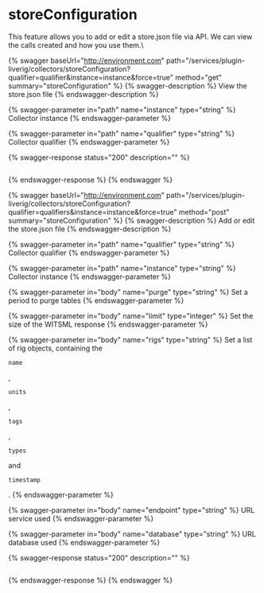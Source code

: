 # storeConfiguration

This feature allows you to add or edit a store.json file via API. We can view the calls created and how you use them.\


{% swagger baseUrl="http://environment.com" path="/services/plugin-liverig/collectors/storeConfiguration?qualifier=qualifier&instance=instance&force=true" method="get" summary="storeConfiguration" %}
{% swagger-description %}
View the store.json file
{% endswagger-description %}

{% swagger-parameter in="path" name="instance" type="string" %}
Collector instance
{% endswagger-parameter %}

{% swagger-parameter in="path" name="qualifier" type="string" %}
Collector qualifier
{% endswagger-parameter %}

{% swagger-response status="200" description="" %}
```
```
{% endswagger-response %}
{% endswagger %}

{% swagger baseUrl="http://environment.com" path="/services/plugin-liverig/collectors/storeConfiguration?qualifier=qualifiers&instance=instance&force=true" method="post" summary="storeConfiguration" %}
{% swagger-description %}
Add or edit the store.json file
{% endswagger-description %}

{% swagger-parameter in="path" name="qualifier" type="string" %}
Collector qualifier
{% endswagger-parameter %}

{% swagger-parameter in="path" name="instance" type="string" %}
Collector instance
{% endswagger-parameter %}

{% swagger-parameter in="body" name="purge" type="string" %}
Set a period to purge tables
{% endswagger-parameter %}

{% swagger-parameter in="body" name="limit" type="integer" %}
Set the size of the WITSML response
{% endswagger-parameter %}

{% swagger-parameter in="body" name="rigs" type="string" %}
Set a list of rig objects, containing the 

`name`

, 

`units`

, 

`tags`

, 

`types`

 and 

`timestamp`

.
{% endswagger-parameter %}

{% swagger-parameter in="body" name="endpoint" type="string" %}
URL service used
{% endswagger-parameter %}

{% swagger-parameter in="body" name="database" type="string" %}
URL database used
{% endswagger-parameter %}

{% swagger-response status="200" description="" %}
```
```
{% endswagger-response %}
{% endswagger %}

##
